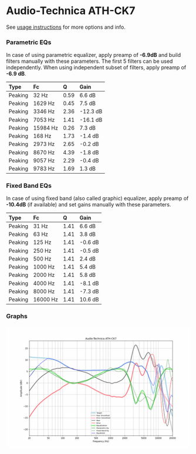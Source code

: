 # Audio-Technica ATH-CK7
See [usage instructions](https://github.com/jaakkopasanen/AutoEq#usage) for more options and info.

### Parametric EQs
In case of using parametric equalizer, apply preamp of **-6.9dB** and build filters manually
with these parameters. The first 5 filters can be used independently.
When using independent subset of filters, apply preamp of **-6.9 dB**.

| Type    | Fc       |    Q | Gain     |
|:--------|:---------|:-----|:---------|
| Peaking | 32 Hz    | 0.59 | 6.6 dB   |
| Peaking | 1629 Hz  | 0.45 | 7.5 dB   |
| Peaking | 3346 Hz  | 2.36 | -12.3 dB |
| Peaking | 7053 Hz  | 1.41 | -16.1 dB |
| Peaking | 15984 Hz | 0.26 | 7.3 dB   |
| Peaking | 168 Hz   | 1.73 | -1.4 dB  |
| Peaking | 2973 Hz  | 2.65 | -0.2 dB  |
| Peaking | 8670 Hz  | 4.39 | -1.8 dB  |
| Peaking | 9057 Hz  | 2.29 | -0.4 dB  |
| Peaking | 9783 Hz  | 1.69 | 1.3 dB   |

### Fixed Band EQs
In case of using fixed band (also called graphic) equalizer, apply preamp of **-10.4dB**
(if available) and set gains manually with these parameters.

| Type    | Fc       |    Q | Gain    |
|:--------|:---------|:-----|:--------|
| Peaking | 31 Hz    | 1.41 | 6.6 dB  |
| Peaking | 63 Hz    | 1.41 | 3.8 dB  |
| Peaking | 125 Hz   | 1.41 | -0.6 dB |
| Peaking | 250 Hz   | 1.41 | -0.5 dB |
| Peaking | 500 Hz   | 1.41 | 2.4 dB  |
| Peaking | 1000 Hz  | 1.41 | 5.4 dB  |
| Peaking | 2000 Hz  | 1.41 | 5.8 dB  |
| Peaking | 4000 Hz  | 1.41 | -8.1 dB |
| Peaking | 8000 Hz  | 1.41 | -7.3 dB |
| Peaking | 16000 Hz | 1.41 | 10.6 dB |

### Graphs
![](./Audio-Technica%20ATH-CK7.png)